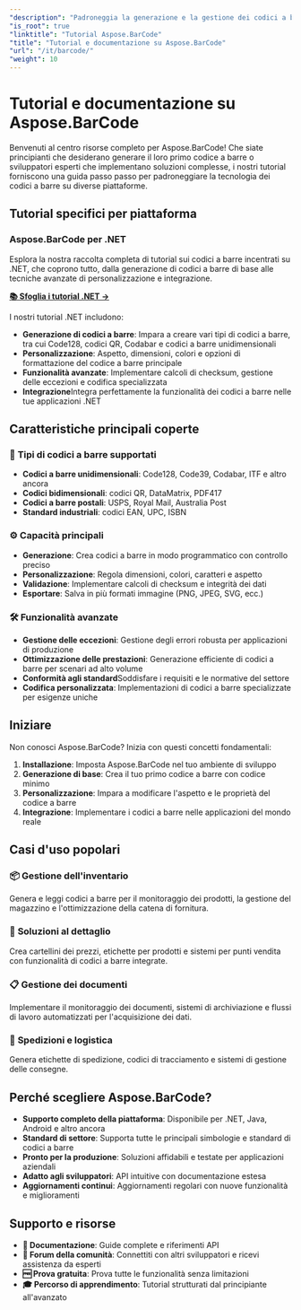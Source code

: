 ```yaml
---
"description": "Padroneggia la generazione e la gestione dei codici a barre con tutorial completi su Aspose.BarCode. Impara a creare, personalizzare e integrare codici a barre su diverse piattaforme."
"is_root": true
"linktitle": "Tutorial Aspose.BarCode"
"title": "Tutorial e documentazione su Aspose.BarCode"
"url": "/it/barcode/"
"weight": 10
---
```


# Tutorial e documentazione su Aspose.BarCode

Benvenuti al centro risorse completo per Aspose.BarCode! Che siate principianti che desiderano generare il loro primo codice a barre o sviluppatori esperti che implementano soluzioni complesse, i nostri tutorial forniscono una guida passo passo per padroneggiare la tecnologia dei codici a barre su diverse piattaforme.

## Tutorial specifici per piattaforma

### Aspose.BarCode per .NET
Esplora la nostra raccolta completa di tutorial sui codici a barre incentrati su .NET, che coprono tutto, dalla generazione di codici a barre di base alle tecniche avanzate di personalizzazione e integrazione.

**[📚 Sfoglia i tutorial .NET →](/barcode/net/)**

I nostri tutorial .NET includono:
- **Generazione di codici a barre**: Impara a creare vari tipi di codici a barre, tra cui Code128, codici QR, Codabar e codici a barre unidimensionali
- **Personalizzazione**: Aspetto, dimensioni, colori e opzioni di formattazione del codice a barre principale
- **Funzionalità avanzate**: Implementare calcoli di checksum, gestione delle eccezioni e codifica specializzata
- **Integrazione**Integra perfettamente la funzionalità dei codici a barre nelle tue applicazioni .NET

## Caratteristiche principali coperte

### 🎯 **Tipi di codici a barre supportati**
- **Codici a barre unidimensionali**: Code128, Code39, Codabar, ITF e altro ancora
- **Codici bidimensionali**: codici QR, DataMatrix, PDF417
- **Codici a barre postali**: USPS, Royal Mail, Australia Post
- **Standard industriali**: codici EAN, UPC, ISBN

### ⚙️ **Capacità principali**
- **Generazione**: Crea codici a barre in modo programmatico con controllo preciso
- **Personalizzazione**: Regola dimensioni, colori, caratteri e aspetto
- **Validazione**: Implementare calcoli di checksum e integrità dei dati
- **Esportare**: Salva in più formati immagine (PNG, JPEG, SVG, ecc.)

### 🛠️ **Funzionalità avanzate**
- **Gestione delle eccezioni**: Gestione degli errori robusta per applicazioni di produzione
- **Ottimizzazione delle prestazioni**: Generazione efficiente di codici a barre per scenari ad alto volume
- **Conformità agli standard**Soddisfare i requisiti e le normative del settore
- **Codifica personalizzata**: Implementazioni di codici a barre specializzate per esigenze uniche

## Iniziare

Non conosci Aspose.BarCode? Inizia con questi concetti fondamentali:

1. **Installazione**: Imposta Aspose.BarCode nel tuo ambiente di sviluppo
2. **Generazione di base**: Crea il tuo primo codice a barre con codice minimo
3. **Personalizzazione**: Impara a modificare l'aspetto e le proprietà del codice a barre
4. **Integrazione**: Implementare i codici a barre nelle applicazioni del mondo reale

## Casi d'uso popolari

### 📦 **Gestione dell'inventario**
Genera e leggi codici a barre per il monitoraggio dei prodotti, la gestione del magazzino e l'ottimizzazione della catena di fornitura.

### 🏪 **Soluzioni al dettaglio**
Crea cartellini dei prezzi, etichette per prodotti e sistemi per punti vendita con funzionalità di codici a barre integrate.

### 📋 **Gestione dei documenti**
Implementare il monitoraggio dei documenti, sistemi di archiviazione e flussi di lavoro automatizzati per l'acquisizione dei dati.

### 🚚 **Spedizioni e logistica**
Genera etichette di spedizione, codici di tracciamento e sistemi di gestione delle consegne.

## Perché scegliere Aspose.BarCode?

- **Supporto completo della piattaforma**: Disponibile per .NET, Java, Android e altro ancora
- **Standard di settore**: Supporta tutte le principali simbologie e standard di codici a barre
- **Pronto per la produzione**: Soluzioni affidabili e testate per applicazioni aziendali
- **Adatto agli sviluppatori**: API intuitive con documentazione estesa
- **Aggiornamenti continui**: Aggiornamenti regolari con nuove funzionalità e miglioramenti

## Supporto e risorse

- **📖 Documentazione**: Guide complete e riferimenti API
- **💬 Forum della comunità**: Connettiti con altri sviluppatori e ricevi assistenza da esperti
- **🆓 Prova gratuita**: Prova tutte le funzionalità senza limitazioni
- **🎓 Percorso di apprendimento**: Tutorial strutturati dal principiante all'avanzato